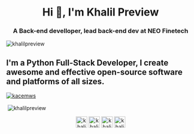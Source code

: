 <h1 align="center">Hi 👋, I'm Khalil Preview</h1>
<h3 align="center">A Back-end develloper, lead back-end dev at NEO Finetech</h3>
<p align="left"> <img src="https://komarev.com/ghpvc/?username=khalilpreview" alt="khalilpreview" /> </p>
<h2> I'm a Python Full-Stack Developer, I create awesome and effective open-source software and platforms of all sizes. </h2>

<p align="left"> <a href="https://github.com/ryo-ma/github-profile-trophy"><img src="https://github-profile-trophy.vercel.app/?username=kacemws" alt="kacemws" /></a> </p>


<p>&nbsp;<img align="center" src="https://github-readme-stats.vercel.app/api?username=khalilpreview&show_icons=true" alt="khalilpreview" /></p>

<p align="center">
<a href="https://dev.to/khalilpreview" target="blank"><img align="center" src="https://cdn.jsdelivr.net/npm/simple-icons@3.0.1/icons/dev-dot-to.svg" alt="khalilpreview" height="30" width="30" /></a>
<a href="https://twitter.com/khalil_preview" target="blank"><img align="center" src="https://cdn.jsdelivr.net/npm/simple-icons@3.0.1/icons/twitter.svg" alt="khalil_preview" height="30" width="30" /></a>
<a href="https://fb.com/khalilpreview" target="blank"><img align="center" src="https://cdn.jsdelivr.net/npm/simple-icons@3.0.1/icons/facebook.svg" alt="khalilpreview" height="30" width="30" /></a>
<a href="https://instagram.com/khalil_preview" target="blank"><img align="center" src="https://cdn.jsdelivr.net/npm/simple-icons@3.0.1/icons/instagram.svg" alt="khalil_preview" height="30" width="30" /></a>
</p>
